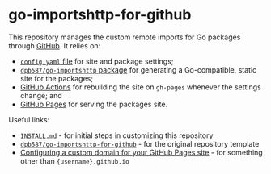 # go-importshttp-for-github

This repository manages the custom remote imports for Go packages through [GitHub](https://github.com/). It relies on:

 * [`config.yaml` file](config.yaml) for site and package settings;
 * [`dpb587/go-importshttp` package](https://github.com/dpb587/go-importshttp) for generating a Go-compatible, static site for the packages;
 * [GitHub Actions](https://github.com/features/actions) for rebuilding the site on `gh-pages` whenever the settings change; and
 * [GitHub Pages](https://pages.github.com/) for serving the packages site.

Useful links:

 * [`INSTALL.md`](INSTALL.md) - for initial steps in customizing this repository
 * [`dpb587/go-importshttp-for-github`](https://github.com/dpb587/go-importshttp-for-github) - for the original repository template
 * [Configuring a custom domain for your GitHub Pages site](https://docs.github.com/en/pages/configuring-a-custom-domain-for-your-github-pages-site) - for something other than `{username}.github.io`
